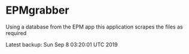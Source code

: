 # EPMgrabber
Using a database from the EPM app this application scrapes the files as required


Latest backup: Sun Sep 8 03:20:01 UTC 2019
